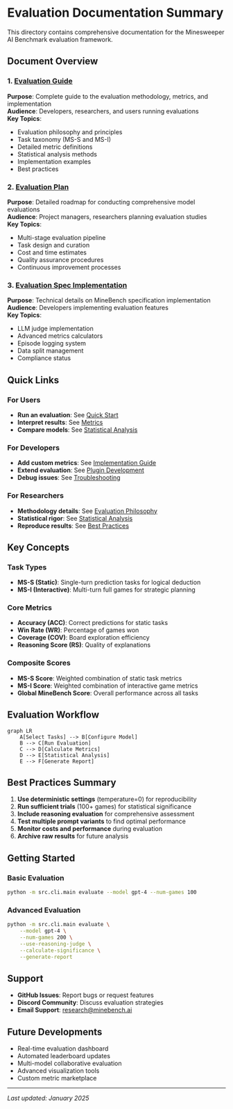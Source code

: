 # Evaluation Documentation Summary

This directory contains comprehensive documentation for the Minesweeper AI Benchmark evaluation framework.

## Document Overview

### 1. [Evaluation Guide](./evaluation.md)
**Purpose**: Complete guide to the evaluation methodology, metrics, and implementation  
**Audience**: Developers, researchers, and users running evaluations  
**Key Topics**:
- Evaluation philosophy and principles
- Task taxonomy (MS-S and MS-I)
- Detailed metric definitions
- Statistical analysis methods
- Implementation examples
- Best practices

### 2. [Evaluation Plan](./evaluation-plan.md)
**Purpose**: Detailed roadmap for conducting comprehensive model evaluations  
**Audience**: Project managers, researchers planning evaluation studies  
**Key Topics**:
- Multi-stage evaluation pipeline
- Task design and curation
- Cost and time estimates
- Quality assurance procedures
- Continuous improvement processes

### 3. [Evaluation Spec Implementation](./evaluation-spec-implementation.md)
**Purpose**: Technical details on MineBench specification implementation  
**Audience**: Developers implementing evaluation features  
**Key Topics**:
- LLM judge implementation
- Advanced metrics calculators
- Episode logging system
- Data split management
- Compliance status

## Quick Links

### For Users
- **Run an evaluation**: See [Quick Start](./quickstart.md#running-evaluations)
- **Interpret results**: See [Metrics](./evaluation.md#evaluation-metrics)
- **Compare models**: See [Statistical Analysis](./evaluation.md#statistical-analysis)

### For Developers
- **Add custom metrics**: See [Implementation Guide](./evaluation.md#custom-metrics)
- **Extend evaluation**: See [Plugin Development](./plugin-development.md)
- **Debug issues**: See [Troubleshooting](./evaluation.md#troubleshooting)

### For Researchers
- **Methodology details**: See [Evaluation Philosophy](./evaluation.md#evaluation-philosophy)
- **Statistical rigor**: See [Statistical Analysis](./evaluation.md#statistical-analysis)
- **Reproduce results**: See [Best Practices](./evaluation.md#best-practices)

## Key Concepts

### Task Types
- **MS-S (Static)**: Single-turn prediction tasks for logical deduction
- **MS-I (Interactive)**: Multi-turn full games for strategic planning

### Core Metrics
- **Accuracy (ACC)**: Correct predictions for static tasks
- **Win Rate (WR)**: Percentage of games won
- **Coverage (COV)**: Board exploration efficiency
- **Reasoning Score (RS)**: Quality of explanations

### Composite Scores
- **MS-S Score**: Weighted combination of static task metrics
- **MS-I Score**: Weighted combination of interactive game metrics
- **Global MineBench Score**: Overall performance across all tasks

## Evaluation Workflow

```mermaid
graph LR
    A[Select Tasks] --> B[Configure Model]
    B --> C[Run Evaluation]
    C --> D[Calculate Metrics]
    D --> E[Statistical Analysis]
    E --> F[Generate Report]
```

## Best Practices Summary

1. **Use deterministic settings** (temperature=0) for reproducibility
2. **Run sufficient trials** (100+ games) for statistical significance
3. **Include reasoning evaluation** for comprehensive assessment
4. **Test multiple prompt variants** to find optimal performance
5. **Monitor costs and performance** during evaluation
6. **Archive raw results** for future analysis

## Getting Started

### Basic Evaluation
```bash
python -m src.cli.main evaluate --model gpt-4 --num-games 100
```

### Advanced Evaluation
```bash
python -m src.cli.main evaluate \
    --model gpt-4 \
    --num-games 200 \
    --use-reasoning-judge \
    --calculate-significance \
    --generate-report
```

## Support

- **GitHub Issues**: Report bugs or request features
- **Discord Community**: Discuss evaluation strategies
- **Email Support**: research@minebench.ai

## Future Developments

- Real-time evaluation dashboard
- Automated leaderboard updates
- Multi-model collaborative evaluation
- Advanced visualization tools
- Custom metric marketplace

---

*Last updated: January 2025*
